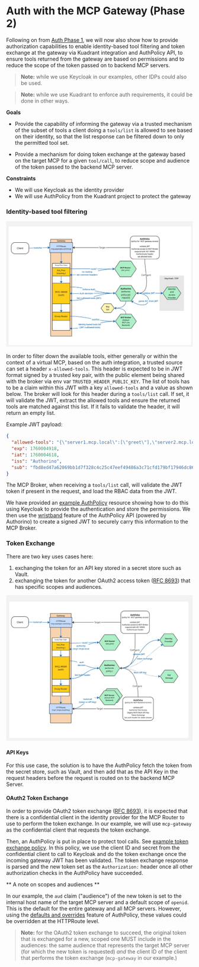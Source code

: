 # Auth with the MCP Gateway (Phase 2)

Following on from [Auth Phase 1](./auth-phase-1.md), we will now also show how to provide authorization capabilities to enable identity-based tool filtering and token exchange at the gateway via Kuadrant integration and AuthPolicy API, to ensure tools returned from the gateway are based on permissions and to reduce the scope of the token passed on to backend MCP servers.

> **Note:** while we use Keycloak in our examples, other IDPs could also be used.

> **Note:** while we use Kuadrant to enforce auth requirements, it could be done in other ways.


**Goals**

- Provide the capability of informing the gateway via a trusted mechanism of the subset of tools a client doing a `tools/list` is allowed to see based on their identity, so that the list response can be filtered down to only the permitted tool set.

- Provide a mechanism for doing token exchange at the gateway based on the target MCP for a given `tool/call`, to reduce scope and audience of the token passed to the backend MCP server.

**Constraints**

- We will use Keycloak as the identity provider
- We will use AuthPolicy from the Kuadrant project to protect the gateway

### Identity-based tool filtering

![](./images/tools-list.jpg)

In order to filter down the available tools, either generally or within the context of a virtual MCP, based on the auth integration, a trusted source can set a header `x-allowed-tools`. This header is expected to be in JWT format signed by a trusted key pair, with the public element being shared with the broker via env var `TRUSTED_HEADER_PUBLIC_KEY`. The list of tools has to be a claim within this JWT with a key `allowed-tools` and a value as shown below. The broker will look for this header during a `tools/list` call. If set, it will validate the JWT, extract the allowed tools and ensure the returned tools are matched against this list. If it fails to validate the header, it will return an empty list.

Example JWT payload:

```json
{
  "allowed-tools": "{\"server1.mcp.local\":[\"greet\"],\"server2.mcp.local\":[\"headers\"],\"server3.mcp.local\":[\"add\"]}",
  "exp": 1760004918,
  "iat": 1760004618,
  "iss": "Authorino",
  "sub": "fbd8ed47a62069bb1d7f328c4c25c47eef49486a3c71cfd179bf17946dc86637"
}
```

The MCP Broker, when receiving a `tools/list` call, will validate the JWT token if present in the request, and load the RBAC data from the JWT.

We have provided an [example AuthPolicy](../../config/samples/oauth-token-exchange/tools-list-auth.yaml) resource showing how to do this using Keycloak to provide the authentication and store the permissions. We then use the [wristband](https://github.com/Kuadrant/authorino/blob/main/docs/features.md#festival-wristband-authentication) feature of the AuthPolicy API (powered by Authorino) to create a signed JWT to securely carry this information to the MCP Broker.

### Token Exchange

There are two key uses cases here:

1) exchanging the token for an API key stored in a secret store such as Vault.
2) exchanging the token for another OAuth2 access token ([RFC 8693](https://www.rfc-editor.org/rfc/rfc8693.html)) that has specific scopes and audiences.

![](./images/token-exchange.jpg)

#### API Keys

For this use case, the solution is to have the AuthPolicy fetch the token from the secret store, such as Vault, and then add that as the API Key in the request headers before the request is routed on to the backend MCP Server.

#### OAuth2 Token Exchange

In order to provide OAuth2 token exchange ([RFC 8693](https://www.rfc-editor.org/rfc/rfc8693.html)), it is expected that there is a confidential client in the identity provider for the MCP Router to use to perform the token exchange. In our example, we will use `mcp-gateway` as the confidential client that requests the token exchange.

Then, an AuthPolicy is put in place to protect tool calls. See [example token exchange policy](../../config/samples/oauth-token-exchange/tools-call-auth.yaml). In this policy, we use the client ID and secret from the confidential client to call to Keycloak and do the token exchange once the incoming gateway JWT has been validated. The token exchange response is parsed and the new token set as the `Authorization:` header once all other authorization checks in the AuthPolicy have succeeded.

** A note on scopes and audiences **

In our example, the `aud` claim ("audience") of the new token is set to the internal host name of the target MCP server and a default scope of `openid`. This is the default for the entire gateway and all MCP servers. However, using the [defaults and overrides](https://docs.kuadrant.io/latest/kuadrant-operator/doc/overviews/auth/#defaults-and-overrides) feature of AuthPolicy, these values could be overridden at the HTTPRoute level.

> **Note:** for the OAuth2 token exchange to succeed, the original token that is exchanged for a new, scoped one MUST include in the audiences: the same audience that represents the target MCP server (for which the new token is requested) _and_ the client ID of the client that performs the token exchange (`mcp-gateway` in our example.)
